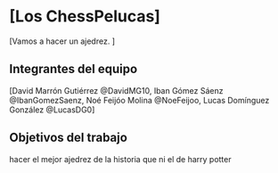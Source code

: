 # [Los ChessPelucas]

[Vamos a hacer un ajedrez. ]

## Integrantes del equipo

[David Marrón Gutiérrez @DavidMG10,
Iban Gómez Sáenz @IbanGomezSaenz,
Noé Feijóo Molina @NoeFeijoo,
Lucas Domínguez González @LucasDG0]

## Objetivos del trabajo

hacer el mejor ajedrez de la historia que ni el de harry potter
